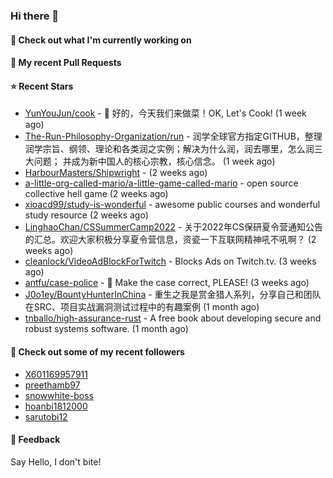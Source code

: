 ### Hi there 👋

#### 👷 Check out what I'm currently working on

#### 🔨 My recent Pull Requests


#### ⭐ Recent Stars

- [YunYouJun/cook](https://github.com/YunYouJun/cook) - 🍲 好的，今天我们来做菜！OK, Let&#39;s Cook! (1 week ago)
- [The-Run-Philosophy-Organization/run](https://github.com/The-Run-Philosophy-Organization/run) - 润学全球官方指定GITHUB，整理润学宗旨、纲领、理论和各类润之实例；解决为什么润，润去哪里，怎么润三大问题； 并成为新中国人的核心宗教，核心信念。 (1 week ago)
- [HarbourMasters/Shipwright](https://github.com/HarbourMasters/Shipwright) -  (2 weeks ago)
- [a-little-org-called-mario/a-little-game-called-mario](https://github.com/a-little-org-called-mario/a-little-game-called-mario) - open source collective hell game (2 weeks ago)
- [xioacd99/study-is-wonderful](https://github.com/xioacd99/study-is-wonderful) - awesome public courses and wonderful study resource (2 weeks ago)
- [LinghaoChan/CSSummerCamp2022](https://github.com/LinghaoChan/CSSummerCamp2022) - 关于2022年CS保研夏令营通知公告的汇总。欢迎大家积极分享夏令营信息，资瓷一下互联网精神吼不吼啊？ (2 weeks ago)
- [cleanlock/VideoAdBlockForTwitch](https://github.com/cleanlock/VideoAdBlockForTwitch) - Blocks Ads on Twitch.tv. (3 weeks ago)
- [antfu/case-police](https://github.com/antfu/case-police) - 🚨 Make the case correct, PLEASE! (3 weeks ago)
- [J0o1ey/BountyHunterInChina](https://github.com/J0o1ey/BountyHunterInChina) - 重生之我是赏金猎人系列，分享自己和团队在SRC、项目实战漏洞测试过程中的有趣案例 (1 month ago)
- [tnballo/high-assurance-rust](https://github.com/tnballo/high-assurance-rust) - A free book about developing secure and robust systems software. (1 month ago)

#### 👯 Check out some of my recent followers

- [X601169957911](https://github.com/X601169957911)
- [preethamb97](https://github.com/preethamb97)
- [snowwhite-boss](https://github.com/snowwhite-boss)
- [hoanbi1812000](https://github.com/hoanbi1812000)
- [sarutobi12](https://github.com/sarutobi12)

#### 💬 Feedback

Say Hello, I don't bite!
